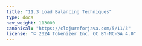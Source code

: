 ```yaml
---
title: "11.3 Load Balancing Techniques"
type: docs
nav_weight: 113000
canonical: "https://clojureforjava.com/5/11/3"
license: "© 2024 Tokenizer Inc. CC BY-NC-SA 4.0"
---
```

